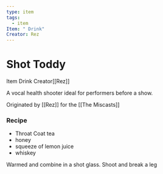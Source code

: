 ```yaml
---
type: item
tags:
  - item
Item: " Drink"
Creator: Rez
---
```


# Shot Toddy
<span class="dataview inline-field"><span class="inline-field-key">Item</span><span class="inline-field-value"> Drink</span></span>
<span class="dataview inline-field"><span class="inline-field-key">Creator</span><span class="inline-field-value">[[Rez]]</span></span>

A vocal health shooter ideal for performers before a show.

Originated by [[Rez]] for the [[The Miscasts]] 

### Recipe
* Throat Coat tea
* honey
* squeeze of lemon juice
* whiskey

Warmed and combine in a shot glass. Shoot and break a leg